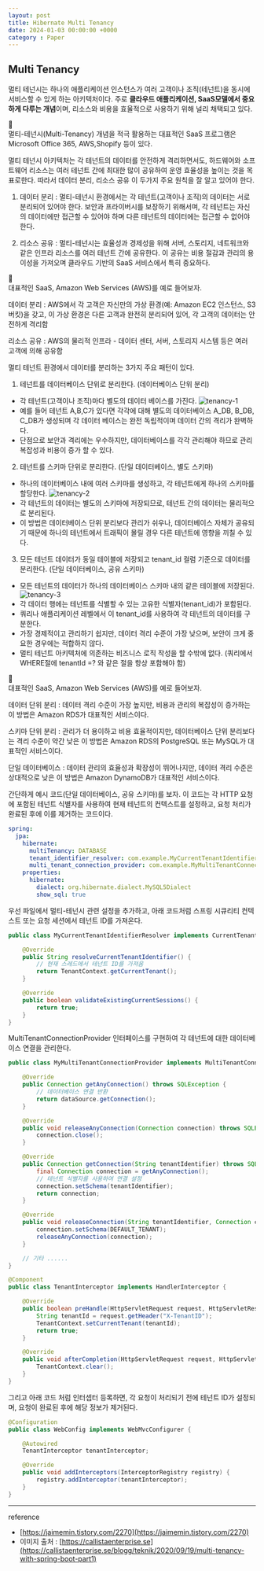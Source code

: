 ```yaml
---
layout: post
title: Hibernate Multi Tenancy
date: 2024-01-03 00:00:00 +0000
category : Paper
---
```


## Multi Tenancy

멀티 테넌시는 하나의 애플리케이션 인스턴스가 여러 고객이나 조직(테넌트)을 동시에 서비스할 수 있게 하는 아키텍처이다. 주로 **클라우드 애플리케이션, SaaS모델에서 중요하게 다루는 개념**이며, 리소스와 비용을 효율적으로 사용하기 위해 널리 채택되고 있다. 

<aside>
  <span class="icon">🥕</span> 
  <div class="content">
    멀티-테넌시(Multi-Tenancy) 개념을 적극 활용하는 대표적인 SaaS 프로그램은 Microsoft Office 365, AWS,Shopify 등이 있다.
  </div>
</aside>

멀티 테넌시 아키텍처는 각 테넌트의 데이터를 안전하게 격리하면서도, 하드웨어와 소프트웨어 리소스는 여러 테넌트 간에 최대한 많이 공유하여 운영 효율성을 높이는 것을 목표로한다. 따라서 데이터 분리, 리소스 공유 이 두가지 주요 원칙을 잘 알고 있어야 한다.

1. 데이터 분리 : 멀티-테넌시 환경에서는 각 테넌트(고객이나 조직)의 데이터는 서로 분리되어 있어야 한다. 보안과 프라이버시를 보장하기 위해서며, 각 테넌트는 자신의 데이터에만 접근할 수 있어야 하며 다른 테넌트의 데이터에는 접근할 수 없어야 한다.  

2. 리소스 공유 : 멀티-테넌시는 효율성과 경제성을 위해 서버, 스토리지, 네트워크와 같은 인프라 리소스를 여러 테넌트 간에 공유한다. 이 공유는 비용 절감과 관리의 용이성을 가져오며 클라우드 기반의 SaaS 서비스에서 특히 중요하다. 


<aside>
  <span class="icon">🥕</span> 
  <div class="content">
    대표적인 SaaS, Amazon Web Services (AWS)를 예로 들어보자. 
    <p>데이터 분리 : AWS에서 각 고객은 자신만의 가상 환경(예: Amazon EC2 인스턴스, S3 버킷)을 갖고, 이 가상 환경은 다른 고객과 완전히 분리되어 있어, 각 고객의 데이터는 안전하게 격리함</p>
    <p>리소스 공유 : AWS의 물리적 인프라 - 데이터 센터, 서버, 스토리지 시스템 등은 여러 고객에 의해 공유함</p>
  </div>
</aside>

멀티 테넌트 환경에서 데이터를 분리하는 3가지 주요 패턴이 있다. 

1. 테넌트를 데이터베이스 단위로 분리한다. (데이터베이스 단위 분리)
  * 각 테넌트(고객이나 조직)마다 별도의 데이터 베이스를 가진다.
  ![tenancy-1](/public/img/tenancy-1.png)
  * 예를 들어 테넌트 A,B,C가 있다면 각각에 대해 별도의 데이터베이스 A_DB, B_DB, C_DB가 생성되며 각 데이터 베이스는 완전 독립적이며 데이터 간의 격리가 완벽하다. 
  * 단점으로 보안과 격리에는 우수하지만, 데이터베이스를 각각 관리해야 하므로 관리 복잡성과 비용이 증가 할 수 있다.  
2. 테넌트를 스키마 단위로 분리한다. (단일 데이터베이스, 별도 스키마)
  * 하나의 데이터베이스 내에 여러 스키마를 생성하고, 각 테넌트에게 하나의 스키마를 할당한다.
  ![tenancy-2](/public/img/tenancy-2.png)
  * 각 테넌트의 데이터는 별도의 스키마에 저장되므로, 테넌트 간의 데이터는 물리적으로 분리된다.
  * 이 방법은 데이터베이스 단위 분리보다 관리가 쉬우나, 데이터베이스 자체가 공유되기 때문에 하나의 테넌트에서 트래픽이 몰릴 경우 다른 테넌트에 영향을 끼칠 수 있다. 
3. 모든 테넌트 데이터가 동일 테이블에 저장되고 tenant_id 컬럼 기준으로 데이터를 분리한다. (단일 데이터베이스, 공유 스키마)
  * 모든 테넌트의 데이터가 하나의 데이터베이스 스키마 내의 같은 테이블에 저장된다. 
  ![tenancy-3](/public/img/tenancy-3.png)
  * 각 데이터 행에는 테넌트를 식별할 수 있는 고유한 식별자(tenant_id)가 포함된다. 
  * 쿼리나 애플리케이션 레벨에서 이 tenant_id를 사용하여 각 테넌트의 데이터를 구분한다.
  * 가장 경제적이고 관리하기 쉽지만, 데이터 격리 수준이 가장 낮으며, 보안이 크게 중요한 경우에는 적합하지 않다. 
  * 멀티 테넌트 아키텍처에 의존하는 비즈니스 로직 작성을 할 수밖에 없다. (쿼리에서 WHERE절에 tenantId =? 와 같은 절을 항상 포함해야 함) 

<aside>
  <span class="icon">🥕</span> 
  <div class="content">
    대표적인 SaaS, Amazon Web Services (AWS)를 예로 들어보자. 
    <p>데이터 단위 분리 : 데이터 격리 수준이 가장 높지만, 비용과 관리의 복잡성이 증가하는 이 방법은 Amazon RDS가 대표적인 서비스이다.</p>
    <p>스키마 단위 분리 : 관리가 더 용이하고 비용 효율적이지만, 데이터베이스 단위 분리보다는 격리 수준이 약간 낮은 이 방법은 Amazon RDS의 PostgreSQL 또는 MySQL가 대표적인 서비스이다. </p>
    <p>단일 데이터베이스 : 데이터 관리의 효율성과 확장성이 뛰어나지만, 데이터 격리 수준은 상대적으로 낮은 이 방법은 Amazon DynamoDB가 대표적인 서비스이다. </p>
  </div>
</aside>

간단하게 예시 코드(단일 데이터베이스, 공유 스키마)를 보자. 이 코드는 각 HTTP 요청에 포함된 테넌트 식별자를 사용하여 현재 테넌트의 컨텍스트를 설정하고, 요청 처리가 완료된 후에 이를 제거하는 코드이다. 

```yaml
spring:
  jpa:
    hibernate:
      multiTenancy: DATABASE
      tenant_identifier_resolver: com.example.MyCurrentTenantIdentifierResolver
      multi_tenant_connection_provider: com.example.MyMultiTenantConnectionProvider
    properties:
      hibernate:
        dialect: org.hibernate.dialect.MySQL5Dialect
        show_sql: true
```

우선 파일에서 멀티-테넌시 관련 설정을 추가하고, 아래 코드처럼 스프링 시큐리티 컨텍스트 또는 요청 세션에서 테넌트 ID를 가져온다. 

```java
public class MyCurrentTenantIdentifierResolver implements CurrentTenantIdentifierResolver {

    @Override
    public String resolveCurrentTenantIdentifier() {
        // 현재 스레드에서 테넌트 ID를 가져옴
        return TenantContext.getCurrentTenant();
    }

    @Override
    public boolean validateExistingCurrentSessions() {
        return true;
    }
}
```

MultiTenantConnectionProvider 인터페이스를 구현하여 각 테넌트에 대한 데이터베이스 연결을 관리한다. 

```java
public class MyMultiTenantConnectionProvider implements MultiTenantConnectionProvider {

    @Override
    public Connection getAnyConnection() throws SQLException {
        // 데이터베이스 연결 반환
        return dataSource.getConnection();
    }

    @Override
    public void releaseAnyConnection(Connection connection) throws SQLException {
        connection.close();
    }

    @Override
    public Connection getConnection(String tenantIdentifier) throws SQLException {
        final Connection connection = getAnyConnection();
        // 테넌트 식별자를 사용하여 연결 설정
        connection.setSchema(tenantIdentifier);
        return connection;
    }

    @Override
    public void releaseConnection(String tenantIdentifier, Connection connection) throws SQLException {
        connection.setSchema(DEFAULT_TENANT);
        releaseAnyConnection(connection);
    }

    // 기타 ......
}

```

```java
@Component
public class TenantInterceptor implements HandlerInterceptor {

    @Override
    public boolean preHandle(HttpServletRequest request, HttpServletResponse response, Object handler) {
        String tenantId = request.getHeader("X-TenantID");
        TenantContext.setCurrentTenant(tenantId);
        return true;
    }

    @Override
    public void afterCompletion(HttpServletRequest request, HttpServletResponse response, Object handler, Exception ex) {
        TenantContext.clear();
    }
}
```

그리고 아래 코드 처럼 인터셉터 등록하면, 각 요청이 처리되기 전에 테넌트 ID가 설정되며, 요청이 완료된 후에 해당 정보가 제거된다. 

```java
@Configuration
public class WebConfig implements WebMvcConfigurer {

    @Autowired
    TenantInterceptor tenantInterceptor;

    @Override
    public void addInterceptors(InterceptorRegistry registry) {
        registry.addInterceptor(tenantInterceptor);
    }
}

```

------
reference 

*  [https://jaimemin.tistory.com/2270](https://jaimemin.tistory.com/2270)
* 이미지 출처 : [https://callistaenterprise.se](https://callistaenterprise.se/blogg/teknik/2020/09/19/multi-tenancy-with-spring-boot-part1)
